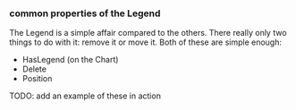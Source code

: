 ### common properties of the Legend

The Legend is a simple affair compared to the others. There really only two things to do with it: remove it or move it. Both of these are simple enough:

- HasLegend (on the Chart)
- Delete
- Position

TODO: add an example of these in action
